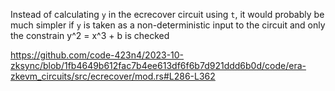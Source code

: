 Instead of calculating `y` in the ecrecover circuit using `t`, it would probably be much simpler if `y` is taken as a non-deterministic input to the circuit and only the constrain y^2 = x^3 + b is checked

https://github.com/code-423n4/2023-10-zksync/blob/1fb4649b612fac7b4ee613df6f6b7d921ddd6b0d/code/era-zkevm_circuits/src/ecrecover/mod.rs#L286-L362